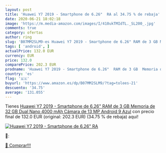```yaml
---
layout: post
title: 'Huawei Y7 2019 - Smartphone de 6.26"  RA al 34.75 % de rebaja'
date: 2020-06-21 18:02:18
image: 'https://m.media-amazon.com/images/I/410ukTMIdTL._SL200_.jpg'
comments: true
category: ofertas
author: ring
slug: 'B07MM2SLM9-es Huawei Y7 2019 - Smartphone de 6.26" RAM de 3 GB Memoria...'
tags: [ 'android', ]
actualPrice: 132.0 EUR
currency: EUR
price: 132.0
comparePrice: 202.3 EUR
prodname: 'Huawei Y7 2019 - Smartphone de 6.26"  RAM de 3 GB  Memoria de 32 GB  Dual Nano  4000 mAh  Cámara de 13 MP  Android 9  Azul'
country: 'es'
flag: '🇪🇸'
buyurl: 'https://www.amazon.es/dp/B07MM2SLM9/?tag=tolees-21'
descuento: '34.75'
average: '131.055'
---
```


Tienes [Huawei Y7 2019 - Smartphone de 6.26"  RAM de 3 GB  Memoria de 32 GB  Dual Nano  4000 mAh  Cámara de 13 MP  Android 9  Azul](https://www.amazon.es/dp/B07MM2SLM9/?tag=tolees-21) con precio final de  132.0 EUR (original: 202.3 EUR) (34.75 %  de rebaja) aqui!

[![Huawei Y7 2019 - Smartphone de 6.26"  RA](https://m.media-amazon.com/images/I/410ukTMIdTL._SL200_.jpg)](https://www.amazon.es/dp/B07MM2SLM9/?tag=tolees-21)

🔎:


[🛒 Comprar!!!](https://www.amazon.es/dp/B07MM2SLM9/?tag=tolees-21)

